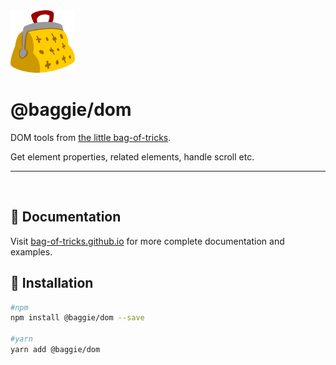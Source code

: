 <img alt="Baggie logo" src="https://github.com/bag-of-tricks/baggie/raw/master/media/baggie.svg" height="100" />

<h1>@baggie/dom</h1>

DOM tools from [the little bag-of-tricks](https://github.com/bag-of-tricks/baggie#readme).

Get element properties, related elements, handle scroll etc.

<hr>
<br>

## 🧾 Documentation

Visit [bag-of-tricks.github.io](https://bag-of-tricks.github.io/) for more complete documentation and examples.

## 🚀 Installation

```bash
#npm
npm install @baggie/dom --save

#yarn
yarn add @baggie/dom
```
